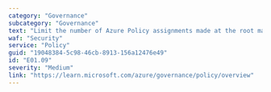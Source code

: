 ```yaml
---
category: "Governance"
subcategory: "Governance"
text: "Limit the number of Azure Policy assignments made at the root management group scope to avoid managing through exclusions at inherited scopes."
waf: "Security"
service: "Policy"
guid: "19048384-5c98-46cb-8913-156a12476e49"
id: "E01.09"
severity: "Medium"
link: "https://learn.microsoft.com/azure/governance/policy/overview"
---
```

